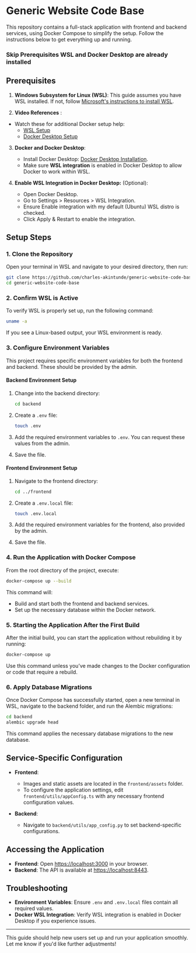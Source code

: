 # Generic Website Code Base

This repository contains a full-stack application with frontend and backend services, using Docker Compose to simplify the setup. Follow the instructions below to get everything up and running.

### Skip Prerequisites WSL and Docker Desktop are already installed

## Prerequisites


1. **Windows Subsystem for Linux (WSL)**: This guide assumes you have WSL installed. If not, follow [Microsoft's instructions to install WSL](https://learn.microsoft.com/en-us/windows/wsl/install).

2.  **Video References** :
   - Watch these for additional Docker setup help:
     - [WSL Setup](https://www.youtube.com/watch?v=HrAsmXy1-78)
     - [Docker Desktop Setup](https://www.youtube.com/watch?v=ZyBBv1JmnWQ&ab_channel=CodeBear)

3. **Docker and Docker Desktop**:
   - Install Docker Desktop: [Docker Desktop Installation](https://docs.docker.com/desktop/windows/install/).
   - Make sure **WSL integration** is enabled in Docker Desktop to allow Docker to work within WSL.

4. **Enable WSL Integration in Docker Desktop:** (Optional):
   - Open Docker Desktop.
   - Go to Settings > Resources > WSL Integration.
   - Ensure Enable integration with my default (Ubuntu) WSL distro is checked.
   - Click Apply & Restart to enable the integration.
   

## Setup Steps

### 1. Clone the Repository

Open your terminal in WSL and navigate to your desired directory, then run:

```bash
git clone https://github.com/charles-akintunde/generic-website-code-base.git
cd generic-website-code-base
```

### 2. Confirm WSL is Active

To verify WSL is properly set up, run the following command:

```bash
uname -a
```

If you see a Linux-based output, your WSL environment is ready.

### 3. Configure Environment Variables

This project requires specific environment variables for both the frontend and backend. These should be provided by the admin.

#### Backend Environment Setup

1. Change into the backend directory:

   ```bash
   cd backend
   ```

2. Create a `.env` file:

   ```bash
   touch .env
   ```

3. Add the required environment variables to `.env`. You can request these values from the admin.

4. Save the file.

#### Frontend Environment Setup

1. Navigate to the frontend directory:

   ```bash
   cd ../frontend
   ```

2. Create a `.env.local` file:

   ```bash
   touch .env.local
   ```

3. Add the required environment variables for the frontend, also provided by the admin.

4. Save the file.

### 4. Run the Application with Docker Compose

From the root directory of the project, execute:

```bash
docker-compose up --build
```

This command will:
- Build and start both the frontend and backend services.
- Set up the necessary database within the Docker network.

### 5. Starting the Application After the First Build

After the initial build, you can start the application without rebuilding it by running:

```bash
docker-compose up
```

Use this command unless you’ve made changes to the Docker configuration or code that require a rebuild.

### 6. Apply Database Migrations

Once Docker Compose has successfully started, open a new terminal in WSL, navigate to the backend folder, and run the Alembic migrations:

```bash
cd backend
alembic upgrade head
```

This command applies the necessary database migrations to the new database.

## Service-Specific Configuration

- **Frontend**:
  - Images and static assets are located in the `frontend/assets` folder.
  - To configure the application settings, edit `frontend/utils/appConfig.ts` with any necessary frontend configuration values.

- **Backend**:
  - Navigate to `backend/utils/app_config.py` to set backend-specific configurations.

## Accessing the Application

- **Frontend**: Open [https://localhost:3000](https://localhost:3000) in your browser.
- **Backend**: The API is available at [https://localhost:8443](https://localhost:8443).

## Troubleshooting

- **Environment Variables**: Ensure `.env` and `.env.local` files contain all required values.
- **Docker WSL Integration**: Verify WSL integration is enabled in Docker Desktop if you experience issues.

---

This guide should help new users set up and run your application smoothly. Let me know if you'd like further adjustments!
